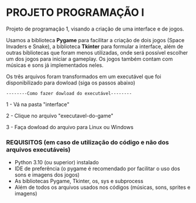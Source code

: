 # PROJETO PROGRAMAÇÃO I
Projeto de programação 1, visando a criação de uma interface e de jogos.

Usamos a biblioteca __Pygame__ para facilitar a criação de dois jogos (Space Invaders e Snake), a biblioteca __Tkinter__ para formular
a interface, além de outras bibliotecas que foram menos utilizadas, onde será possível escolher um dos jogos para iniciar a gameplay. Os jogos também contam com músicas e sons já implementados neles.

Os três arquivos foram transformados em um executável que foi disponibilizado para dowload (siga os passos abaixo)

`--------Como fazer dowload do executável--------`

1 - Vá na pasta "interface"

2 - Clique no arquivo "executavel-do-game"

3 - Faça dowload do arquivo para Linux ou Windows

### REQUISITOS (em caso de utilização do código e não dos arquivos executáveis)

+ Python 3.10 (ou superior) instalado
+ IDE de preferência (o pygame é recomendado por facilitar o uso dos sons e imagens dos jogos)
+ As bibliotecas Pygame, Tkinter, os, sys e subprocess
+ Além de todos os arquivos usados nos códigos (músicas, sons, sprites e imagens)
